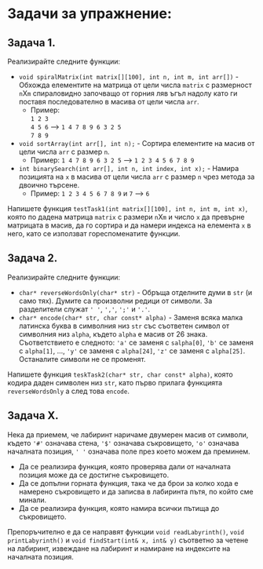 # Задачи за упражнение:
## Задача 1. 
Реализирайте следните функции:
* `void spiralMatrix(int matrix[][100], int n, int m, int arr[])` - Обхожда елементите на матрица от цели числа `matrix` с размерност `n`X`m` спираловидно започващо от горния ляв ъгъл надолу като ги поставя последователно в масива от цели числа `arr`.
  * Пример: <br />`1 2 3`<br />`4 5 6` --> `1 4 7 8 9 6 3 2 5`<br />`7 8 9`
* `void sortArray(int arr[], int n);` - Сортира елементите на масив от цели числа `arr` с размер `n`.
  * Пример: `1 4 7 8 9 6 3 2 5` --> `1 2 3 4 5 6 7 8 9`
* `int binarySearch(int arr[], int n, int index, int x);` - Намира позицията на `x` в масива от цели числа `arr` с размер `n` чрез метода за двоично търсене.
  * Пример: `1 2 3 4 5 6 7 8 9` и `7` --> `6`

Напишете функция `testTask1(int matrix[][100], int n, int m, int x)`, която по дадена матрица `matrix` с размери `n`X`m` и число `x` да превърне матрицата в масив, да го сортира и да намери индекса на елемента `x` в него, като се използват гореспоменатите функции.

## Задача 2. 
Реализирайте следните функции:
* `char* reverseWordsOnly(char* str)` - Обръща отделните думи в `str` (и само тях). Думите са произволни редици от символи. За разделители служат `' '`, `','`, `';'` и `'.'`.
* `char* encode(char* str, char const* alpha)` - Заменя всяка малка латинска буква в символния низ `str` със съответен символ от символния низ `alpha`, където `alpha` е масив от 26 знака. Съответствието е следното: `'a'` се заменя с `salpha[0]`, `'b'` се заменя с `alpha[1]`, ..., `'y'` се заменя с `alpha[24]`, `'z'` се заменя с `alpha[25]`. Останалите символи не се променят.

Напишете функция `teskTask2(char* str, char const* alpha)`, която кодира даден символен низ `str`, като първо прилага функцията `reverseWordsOnly` а след това `encode`.

## Задача X.
Нека да приемем, че лабиринт наричаме двумерен масив от символи, където `'#'` означава стена, `'$'` означава съкровището, `'о'` означава началната позиция, `' '` означава поле през което можем да преминем.

* Да се реализира функция, която проверява дали от началната позиция може да се достигне съкровището.
* Да се допълни горната функция, така че да брои за колко хода е намерено съкровището и да записва в лабиринта пътя, по който сме минали.
* Да се реализира функция, която намира всички пътища до съкровището.

Препоръчително е да се направят функции `void readLabyrinth()`, `void printLabyrinth()` и `void findStart(int& x, int& y)` съответно за четене на лабиринт, извеждане на лабиринт и намиране на индексите на началната позиция.

